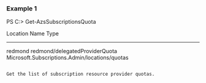 ### Example 1
PS C:\> Get-AzsSubscriptionsQuota

Location Name                           Type                                          
-------- ----                           ----                                          
redmond  redmond/delegatedProviderQuota Microsoft.Subscriptions.Admin/locations/quotas
```

Get the list of subscription resource provider quotas.